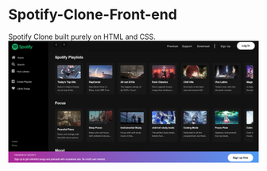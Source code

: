 # Spotify-Clone-Front-end
Spotify Clone built purely on HTML and CSS.
![Spotify.clone](/preview.png)
